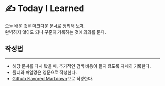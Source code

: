 # ✍️ Today I Learned 
오늘 배운 것을 마크다운 문서로 정리해 보자.<br>완벽하지 않아도 되니 꾸준히 기록하는 것에 의의를 둔다.


## 작성법
--------------------
- 해당 문서를 다시 봤을 때, 추가적인 검색 비용이 들지 않도록 자세히 기록한다.
- 폴더와 파일명은 영문으로 작성한다.
- [Github Flavored Markdown](https://guides.github.com/features/mastering-markdown/)으로 작성한다.